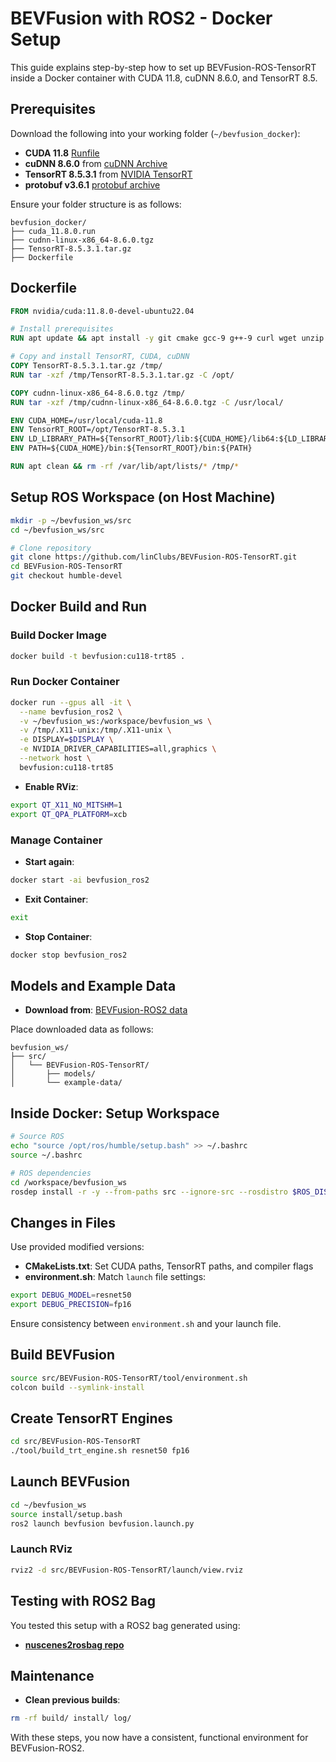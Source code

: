 # BEVFusion with ROS2 - Docker Setup

This guide explains step-by-step how to set up BEVFusion-ROS-TensorRT inside a Docker container with CUDA 11.8, cuDNN 8.6.0, and TensorRT 8.5.

## Prerequisites

Download the following into your working folder (`~/bevfusion_docker`):

* **CUDA 11.8** [Runfile](https://developer.nvidia.com/cuda-11-8-0-download-archive?target_os=Linux&target_arch=x86_64&Distribution=Ubuntu&target_version=22.04&target_type=runfile_local)
* **cuDNN 8.6.0** from [cuDNN Archive](https://developer.nvidia.com/rdp/cudnn-archive)
* **TensorRT 8.5.3.1** from [NVIDIA TensorRT](https://developer.nvidia.com/nvidia-tensorrt-8x-download)
* **protobuf v3.6.1** [protobuf archive](https://github.com/protocolbuffers/protobuf/archive/refs/tags/v3.6.1.tar.gz)

Ensure your folder structure is as follows:

```
bevfusion_docker/
├── cuda_11.8.0.run
├── cudnn-linux-x86_64-8.6.0.tgz
├── TensorRT-8.5.3.1.tar.gz
├── Dockerfile
```

## Dockerfile

```Dockerfile
FROM nvidia/cuda:11.8.0-devel-ubuntu22.04

# Install prerequisites
RUN apt update && apt install -y git cmake gcc-9 g++-9 curl wget unzip python3 python3-pip python3-dev libopencv-dev libpcl-dev ros-humble-desktop-full ros-humble-rmw-cyclonedds-cpp ros-humble-tf2-ros ros-humble-pcl-conversions

# Copy and install TensorRT, CUDA, cuDNN
COPY TensorRT-8.5.3.1.tar.gz /tmp/
RUN tar -xzf /tmp/TensorRT-8.5.3.1.tar.gz -C /opt/

COPY cudnn-linux-x86_64-8.6.0.tgz /tmp/
RUN tar -xzf /tmp/cudnn-linux-x86_64-8.6.0.tgz -C /usr/local/

ENV CUDA_HOME=/usr/local/cuda-11.8
ENV TensorRT_ROOT=/opt/TensorRT-8.5.3.1
ENV LD_LIBRARY_PATH=${TensorRT_ROOT}/lib:${CUDA_HOME}/lib64:${LD_LIBRARY_PATH}
ENV PATH=${CUDA_HOME}/bin:${TensorRT_ROOT}/bin:${PATH}

RUN apt clean && rm -rf /var/lib/apt/lists/* /tmp/*
```

## Setup ROS Workspace (on Host Machine)

```bash
mkdir -p ~/bevfusion_ws/src
cd ~/bevfusion_ws/src

# Clone repository
git clone https://github.com/linClubs/BEVFusion-ROS-TensorRT.git
cd BEVFusion-ROS-TensorRT
git checkout humble-devel
```

## Docker Build and Run

### Build Docker Image

```bash
docker build -t bevfusion:cu118-trt85 .
```

### Run Docker Container

```bash
docker run --gpus all -it \
  --name bevfusion_ros2 \
  -v ~/bevfusion_ws:/workspace/bevfusion_ws \
  -v /tmp/.X11-unix:/tmp/.X11-unix \
  -e DISPLAY=$DISPLAY \
  -e NVIDIA_DRIVER_CAPABILITIES=all,graphics \
  --network host \
  bevfusion:cu118-trt85
```

* **Enable RViz**:

```bash
export QT_X11_NO_MITSHM=1
export QT_QPA_PLATFORM=xcb
```

### Manage Container

* **Start again**:

```bash
docker start -ai bevfusion_ros2
```

* **Exit Container**:

```bash
exit
```

* **Stop Container**:

```bash
docker stop bevfusion_ros2
```

## Models and Example Data

* **Download from**: [BEVFusion-ROS2 data](https://universityoflincoln-my.sharepoint.com/:f:/r/personal/26619055_students_lincoln_ac_uk/Documents/PhD%20-%20Prabuddhi%20-%202025/Reports/5%20-%20May/BEVFusion%20-%20ROS2?csf=1&web=1&e=6Mny1I)

Place downloaded data as follows:

```
bevfusion_ws/
├── src/
│   └── BEVFusion-ROS-TensorRT/
│       ├── models/
│       └── example-data/
```

## Inside Docker: Setup Workspace

```bash
# Source ROS
echo "source /opt/ros/humble/setup.bash" >> ~/.bashrc
source ~/.bashrc

# ROS dependencies
cd /workspace/bevfusion_ws
rosdep install -r -y --from-paths src --ignore-src --rosdistro $ROS_DISTRO
```

## Changes in Files

Use provided modified versions:

* **CMakeLists.txt**: Set CUDA paths, TensorRT paths, and compiler flags
* **environment.sh**: Match `launch` file settings:

```bash
export DEBUG_MODEL=resnet50
export DEBUG_PRECISION=fp16
```

Ensure consistency between `environment.sh` and your launch file.

## Build BEVFusion

```bash
source src/BEVFusion-ROS-TensorRT/tool/environment.sh
colcon build --symlink-install
```

## Create TensorRT Engines

```bash
cd src/BEVFusion-ROS-TensorRT
./tool/build_trt_engine.sh resnet50 fp16
```

## Launch BEVFusion

```bash
cd ~/bevfusion_ws
source install/setup.bash
ros2 launch bevfusion bevfusion.launch.py
```

### Launch RViz

```bash
rviz2 -d src/BEVFusion-ROS-TensorRT/launch/view.rviz
```

## Testing with ROS2 Bag

You tested this setup with a ROS2 bag generated using:

* **[nuscenes2rosbag repo](https://github.com/Prabuddhi-05/nuscenes2rosbag)**

## Maintenance

* **Clean previous builds**:

```bash
rm -rf build/ install/ log/
```

With these steps, you now have a consistent, functional environment for BEVFusion-ROS2.
